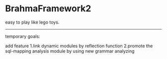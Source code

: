 # BrahmaFramework2
easy to play like lego toys.

-------------------------------------------------------------------------
temporary goals:

add feature
1.link dynamic modules by reflection function
2.promote the sql-mapping analysis module by using new grammar analyzing
